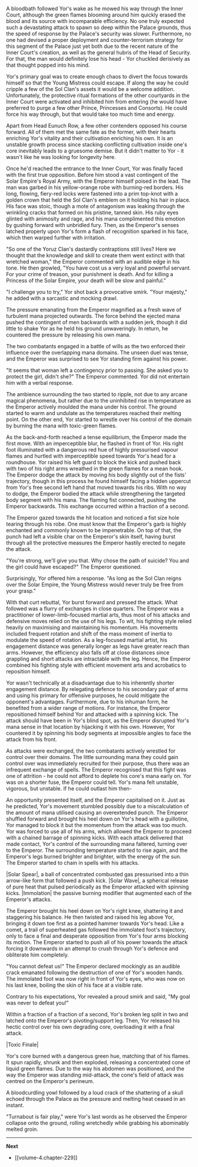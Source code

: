 
A bloodbath followed Yor's wake as he mowed his way through the Inner Court, although the green flames blooming around him quickly erased the blood and its source with incomparable efficiency. No one truly expected such a devastating attack to spawn so deep within the Palace grounds, thus the speed of response by the Palace's security was slower. Furthermore, no one had devised a proper deployment and counter-terrorism strategy for this segment of the Palace just yet both due to the recent nature of the Inner Court's creation, as well as the general hubris of the Head of Security. For that, the man would definitely lose his head - Yor chuckled derisively as that thought popped into his mind.

Yor's primary goal was to create enough chaos to divert the focus towards himself so that the Young Mistress could escape. If along the way he could cripple a few of the Sol Clan's assets it would be a welcome addition. Unfortunately, the protective ritual formations of the other courtyards in the Inner Court were activated and inhibited him from entering (he would have preferred to purge a few other Prince, Princesses and Consorts). He could force his way through, but that would take too much time and energy.

Apart from Head Eunuch Row, a few other contenders opposed his course forward. All of them met the same fate as the former, with their hearts enriching Yor's vitality and their cultivation enriching his own. It is an unstable growth process since stacking conflicting cultivation inside one's core inevitably leads to a gruesome demise. But it didn't matter to Yor - it wasn't like he was looking for longevity here.

Once he'd reached the entrance to the Inner Court, Yor was finally faced with the first true opposition. Before him stood a vast contingent of the Solar Empire's Royal Army, with the Emperor himself poised in the lead. The man was garbed in his yellow-orange robe with burning-red borders. His long, flowing, fiery-red locks were fastened into a prim top-knot with a golden crown that held the Sol Clan's emblem on it holding his hair in place. His face was stoic, though a mote of antagonism was leaking through the wrinkling cracks that formed on his pristine, tanned skin. His ruby eyes glinted with animosity and rage, and his mana complimented this emotion by gushing forward with unbridled fury. Then, as the Emperor's senses latched properly upon Yor's form a flash of recognition sparked in his face, which then warped further with irritation.

"So one of the Yoruz Clan's dastardly contraptions still lives? Here we thought that the knowledge and skill to create them went extinct with that wretched woman," the Emperor commented with an audible edge in his tone. He then growled, "You have cost us a very loyal and powerful servant. For your crime of treason, your punishment is death. And for killing a Princess of the Solar Empire, your death will be slow and painful."

"I challenge you to try," Yor shot back a provocative smirk. "Your majesty," he added with a sarcastic and mocking drawl.

The pressure emanating from the Emperor magnified as a fresh wave of turbulent mana projected outwards. The force behind the ejected mana pushed the contingent of men backwards with a sudden jerk, though it did little to shake Yor as he held his ground unwaveringly. In return, he countered the pressure by releasing his own mana.

The two combatants engaged in a battle of wills as the two enforced their influence over the overlapping mana domains. The unseen duel was tense, and the Emperor was surprised to see Yor standing firm against his power.

"It seems that woman left a contingency prior to passing. She asked you to protect the girl, didn't she?" The Emperor commented. Yor did not entertain him with a verbal response.

The ambience surrounding the two started to ripple, not due to any arcane magical phenomena, but rather due to the uninhibited rise in temperature as the Emperor actively moulded the mana under his control. The ground started to warm and undulate as the temperatures reached their melting point. On the other end, Yor started to wrestle over his control of the domain by burning the mana with toxic-green flames.

As the back-and-forth reached a tense equilibrium, the Emperor made the first move. With an imperceptible blur, he flashed in front of Yor. His right foot illuminated with a dangerous red hue of highly pressurised vapour flames and hurtled with imperceptible speed towards Yor's head for a roundhouse. Yor raised his left guard to block the kick and pushed back with two of his right arms wreathed in the green flames for a mean hook. The Emperor dodge the attack by moving his body slightly out of the fists' trajectory, though in this process he found himself facing a hidden uppercut from Yor's free second left hand that moved towards his ribs. With no way to dodge, the Emperor bodied the attack while strengthening the targeted body segment with his mana. The flaming fist connected, pushing the Emperor backwards. This exchange occurred within a fraction of a second.

The Emperor gazed towards the hit location and noticed a fist size hole tearing through his robe. One must know that the Emperor's garb is highly enchanted and commonly known to be impenetrable. On top of that, the punch had left a visible char on the Emperor's skin itself, having burst through all the protective measures the Emperor hastily erected to negate the attack.

"You're strong, we'll give you that. Why chose the path of suicide? You and the girl could have escaped?" The Emperor questioned.

Surprisingly, Yor offered him a response. "As long as the Sol Clan reigns over the Solar Empire, the Young Mistress would never truly be free from your grasp."

With that curt rebuttal, Yor burst forward and pressed the attack. What followed was a flurry of exchanges in close quarters. The Emperor was a practitioner of lower-limb-focused martial arts, thus most of his attacks and defensive moves relied on the use of his legs. To wit, his fighting style relied heavily on maximising and maintaining his momentum. His movements included frequent rotation and shift of the mass moment of inertia to modulate the speed of rotation. As a leg-focused martial artist, his engagement distance was generally longer as legs have greater reach than arms. However, the efficiency also falls off at close distances since grappling and short attacks are intractable with the leg. Hence, the Emperor combined his fighting style with efficient movement arts and acrobatics to reposition himself.

Yor wasn't technically at a disadvantage due to his inherently shorter engagement distance. By relegating defence to his secondary pair of arms and using his primary for offensive purposes, he could mitigate the opponent's advantages. Furthermore, due to his inhuman form, he benefited from a wider range of motions. For instance, the Emperor repositioned himself behind Yor and attacked with a spinning kick. The attack should have been in Yor's blind spot, as the Emperor disrupted Yor's mana sense in that location by hijacking it with his own. However, Yor countered it by spinning his body segments at impossible angles to face the attack from his front.

As attacks were exchanged, the two combatants actively wrestled for control over their domains. The little surrounding mana they could gain control over was immediately recruited for their purpose, thus there was an infrequent exchange of spells. The Emperor recognised that this fight was one of attrition - he could not afford to deplete his core's mana early on. Yor was on a shorter fuse, the Emperor could tell. Yor's mana felt unstable, vigorous, but unstable. If he could outlast him then-

An opportunity presented itself, and the Emperor capitalised on it. Just as he predicted, Yor's movement stumbled possibly due to a miscalculation of the amount of mana utilised causing an overextended punch. The Emperor shuffled forward and brought his heel down on Yor's head with a guillotine, Yor managed to block it but the momentum from the attack was too much. Yor was forced to use all of his arms, which allowed the Emperor to proceed with a chained barrage of spinning kicks. With each attack delivered that made contact, Yor's control of the surrounding mana faltered, turning over to the Emperor. The surrounding temperature started to rise again, and the Emperor's legs burned brighter and brighter, with the energy of the sun. The Emperor started to chain in spells with his attacks.

|Solar Spear|, a ball of concentrated combusted gas pressurised into a thin arrow-like form that followed a push kick. |Solar Wave|, a spherical release of pure heat that pulsed periodically as the Emperor attacked with spinning kicks. |Immolation| the passive burning modifier that augmented each of the Emperor's attacks.

The Emperor brought his heel down on Yor's right knee, shattering it and staggering his balance. He then twisted and raised his leg above Yor, bringing it down toe first as a pointed hammer towards Yor's head. Like a comet, a trail of superheated gas followed the immolated foot's trajectory, only to face a final and desperate opposition from Yor's four arms blocking its motion. The Emperor started to push all of his power towards the attack forcing it downwards in an attempt to crush through Yor's defence and obliterate him completely.

"You cannot defeat us!" The Emperor declared mockingly as an audible crack emanated following the destruction of one of Yor's wooden hands. The immolated foot was now right in front of Yor's eyes, who was now on his last knee, boiling the skin of his face at a visible rate. 

Contrary to his expectations, Yor revealed a proud smirk and said, "My goal was never to defeat you!"

Within a fraction of a fraction of a second, Yor's broken leg split in two and latched onto the Emperor's pivoting/support leg. Then, Yor released his hectic control over his own degrading core, overloading it with a final attack.

|Toxic Finale|

Yor's core burned with a dangerous green hue, matching that of his flames. It spun rapidly, shrunk and then exploded, releasing a concentrated cone of liquid green flames. Due to the way his abdomen was positioned, and the way the Emperor was standing mid-attack, the cone's field of attack was centred on the Emperor's perineum.

A bloodcurdling yowl followed by a loud crack of the shattering of a skull echoed through the Palace as the pressure and melting heat ceased in an instant.

"Turnabout is fair play," were Yor's last words as he observed the Emperor collapse onto the ground, rolling wretchedly while grabbing his abominably melted groin.

____

**Next**
* [[volume-4.chapter-229]]